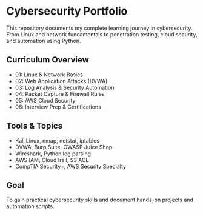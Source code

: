 # Cybersecurity Portfolio

This repository documents my complete learning journey in cybersecurity.  
From Linux and network fundamentals to penetration testing, cloud security, and automation using Python.

## Curriculum Overview

- 01: Linux & Network Basics
- 02: Web Application Attacks (DVWA)
- 03: Log Analysis & Security Automation
- 04: Packet Capture & Firewall Rules
- 05: AWS Cloud Security
- 06: Interview Prep & Certifications

## Tools & Topics

- Kali Linux, nmap, netstat, iptables
- DVWA, Burp Suite, OWASP Juice Shop
- Wireshark, Python log parsing
- AWS IAM, CloudTrail, S3 ACL
- CompTIA Security+, AWS Security Specialty

## Goal

To gain practical cybersecurity skills and document hands-on projects and automation scripts.